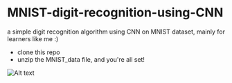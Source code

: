 
# MNIST-digit-recognition-using-CNN
a simple digit recognition algorithm using CNN on MNIST dataset, mainly for learners like me :)
- clone this repo
- unzip the MNIST_data file, and you're all set!

![Alt text](https://memegenerator.net/img/instances/76673948/lets-sprinkle-some-deep-learning.jpg "Optional title")

